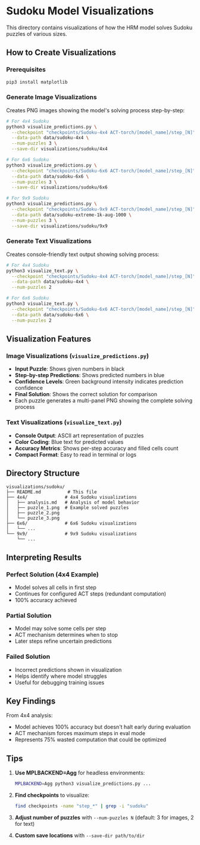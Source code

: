 # Sudoku Model Visualizations

This directory contains visualizations of how the HRM model solves Sudoku puzzles of various sizes.

## How to Create Visualizations

### Prerequisites
```bash
pip3 install matplotlib
```

### Generate Image Visualizations

Creates PNG images showing the model's solving process step-by-step:

```bash
# For 4x4 Sudoku
python3 visualize_predictions.py \
  --checkpoint "checkpoints/Sudoku-4x4 ACT-torch/[model_name]/step_[N]" \
  --data-path data/sudoku-4x4 \
  --num-puzzles 3 \
  --save-dir visualizations/sudoku/4x4

# For 6x6 Sudoku  
python3 visualize_predictions.py \
  --checkpoint "checkpoints/Sudoku-6x6 ACT-torch/[model_name]/step_[N]" \
  --data-path data/sudoku-6x6 \
  --num-puzzles 3 \
  --save-dir visualizations/sudoku/6x6

# For 9x9 Sudoku
python3 visualize_predictions.py \
  --checkpoint "checkpoints/Sudoku-9x9 ACT-torch/[model_name]/step_[N]" \
  --data-path data/sudoku-extreme-1k-aug-1000 \
  --num-puzzles 3 \
  --save-dir visualizations/sudoku/9x9
```

### Generate Text Visualizations

Creates console-friendly text output showing solving process:

```bash
# For 4x4 Sudoku
python3 visualize_text.py \
  --checkpoint "checkpoints/Sudoku-4x4 ACT-torch/[model_name]/step_[N]" \
  --data-path data/sudoku-4x4 \
  --num-puzzles 2

# For 6x6 Sudoku
python3 visualize_text.py \
  --checkpoint "checkpoints/Sudoku-6x6 ACT-torch/[model_name]/step_[N]" \
  --data-path data/sudoku-6x6 \
  --num-puzzles 2
```

## Visualization Features

### Image Visualizations (`visualize_predictions.py`)
- **Input Puzzle**: Shows given numbers in black
- **Step-by-step Predictions**: Shows predicted numbers in blue
- **Confidence Levels**: Green background intensity indicates prediction confidence
- **Final Solution**: Shows the correct solution for comparison
- Each puzzle generates a multi-panel PNG showing the complete solving process

### Text Visualizations (`visualize_text.py`)
- **Console Output**: ASCII art representation of puzzles
- **Color Coding**: Blue text for predicted values
- **Accuracy Metrics**: Shows per-step accuracy and filled cells count
- **Compact Format**: Easy to read in terminal or logs

## Directory Structure
```
visualizations/sudoku/
├── README.md          # This file
├── 4x4/              # 4x4 Sudoku visualizations
│   ├── analysis.md   # Analysis of model behavior
│   ├── puzzle_1.png  # Example solved puzzles
│   ├── puzzle_2.png
│   └── puzzle_3.png
├── 6x6/              # 6x6 Sudoku visualizations
│   └── ...
└── 9x9/              # 9x9 Sudoku visualizations
    └── ...
```

## Interpreting Results

### Perfect Solution (4x4 Example)
- Model solves all cells in first step
- Continues for configured ACT steps (redundant computation)
- 100% accuracy achieved

### Partial Solution
- Model may solve some cells per step
- ACT mechanism determines when to stop
- Later steps refine uncertain predictions

### Failed Solution
- Incorrect predictions shown in visualization
- Helps identify where model struggles
- Useful for debugging training issues

## Key Findings

From 4x4 analysis:
- Model achieves 100% accuracy but doesn't halt early during evaluation
- ACT mechanism forces maximum steps in eval mode
- Represents 75% wasted computation that could be optimized

## Tips

1. **Use MPLBACKEND=Agg** for headless environments:
   ```bash
   MPLBACKEND=Agg python3 visualize_predictions.py ...
   ```

2. **Find checkpoints** to visualize:
   ```bash
   find checkpoints -name "step_*" | grep -i "sudoku"
   ```

3. **Adjust number of puzzles** with `--num-puzzles N` (default: 3 for images, 2 for text)

4. **Custom save locations** with `--save-dir path/to/dir`